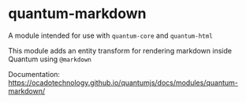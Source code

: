 # quantum-markdown

A module intended for use with `quantum-core` and `quantum-html`

This module adds an entity transform for rendering markdown inside Quantum using
`@markdown`

Documentation:
https://ocadotechnology.github.io/quantumjs/docs/modules/quantum-markdown/
